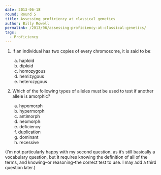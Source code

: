 ```yaml
---
date: 2013-06-18
round: Round 5
title: Assessing proficiency at classical genetics
author: Billy Rowell
permalink: /2013/06/assessing-proficiency-at-classical-genetics/
tags:
  - Proficiency
---
```

1. If an individual has two copies of every chromosome, it is said to be:

<p style="padding-left: 30px;">
  a. haploid<br /> b. diploid<br /> c. homozygous<br /> d. hemizygous<br /> e. heterozygous
</p>

2. Which of the following types of alleles must be used to test if another allele is amorphic?

<p style="padding-left: 30px;">
  a. hypomorph<br /> b. hypermorph<br /> c. antimorph<br /> d. neomorph<br /> e. deficiency<br /> f. duplication<br /> g. dominant<br /> h. recessive
</p>

(I&#8217;m not particularly happy with my second question, as it&#8217;s still basically a vocabulary question, but it requires knowing the definition of all of the terms, and knowing&#8211;or reasoning&#8211;the correct test to use. I may add a third question later.)

